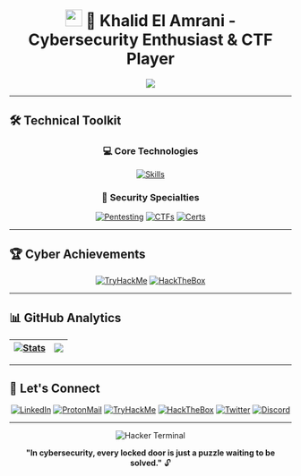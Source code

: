 <h1 align="center">
  <img src="https://raw.githubusercontent.com/MartinHeinz/MartinHeinz/master/wave.gif" width="30px">
  🔐 Khalid El Amrani - Cybersecurity Enthusiast & CTF Player
</h1>

<div align="center">
  <img src="https://readme-typing-svg.demolab.com?font=Hack&size=25&duration=3000&pause=1000&color=28F749&center=true&vCenter=true&width=600&lines=%F0%9F%94%90+TryHackMe+Top+1%25+Ranked;%F0%9F%92%BB+Junior+Penetration+Tester;%F0%9F%93%9A+Software+Engineering+Student;%F0%9F%93%93+Lifelong+Security+Learner">
</div>

---

## 🛠️ Technical Toolkit

<div align="center">
  
### 💻 Core Technologies
[![Skills](https://skillicons.dev/icons?i=c,py,bash,linux,git,docker,nginx,mysql)](https://skillicons.dev)

### 🔐 Security Specialties
[![Pentesting](https://img.shields.io/badge/-Network%20Pentesting-ED1C24?logo=probot)](https://tryhackme.com/)
[![CTFs](https://img.shields.io/badge/-CTF%20Player-9CF?logo=hackthebox)](https://app.hackthebox.com/)
[![Certs](https://img.shields.io/badge/THM%20Junior%20Pentester-28a745?logo=icloud)](https://tryhackme.com/)
</div>

---

## 🏆 Cyber Achievements

<div align="center">
  
[![TryHackMe](https://img.shields.io/badge/TryHackMe-Top_1%25-9CF?logo=tryhackme&style=for-the-badge)](https://tryhackme.com/p/4mr4n11)
[![HackTheBox](https://img.shields.io/badge/HackTheBox-Rank_877-9CF?logo=hackthebox&style=for-the-badge)](https://app.hackthebox.com/profile/1095316)

</div>

---

## 📊 GitHub Analytics

<div align="center">
  
| <a href="https://github.com/4mr4n11"><img src="https://github-readme-stats.vercel.app/api?username=4mr4n11&show_icons=true&theme=dark&hide_border=true" alt="Stats"></a> | <a href="https://github.com/4mr4n11"><img src="https://github-readme-stats.vercel.app/api/top-langs/?username=4mr4n11&layout=compact&theme=dark&hide_border=true"></a> |
| ------------- | ------------- |

</div>

---

## 📍 Let's Connect

<div align="center">
  
[![LinkedIn](https://img.shields.io/badge/-LinkedIn-0A66C2?style=for-the-badge&logo=linkedin)](https://www.linkedin.com/in/4mr4n11/)
[![ProtonMail](https://img.shields.io/badge/-Email-8B89CC?style=for-the-badge&logo=protonmail)](mailto:amraniikhalid0606@gmail.com)
[![TryHackMe](https://img.shields.io/badge/-TryHackMe-9CF?style=for-the-badge&logo=tryhackme)](https://tryhackme.com/p/4mr4n11)
[![HackTheBox](https://img.shields.io/badge/-HackTheBox-9CF?style=for-the-badge&logo=hackthebox)](https://app.hackthebox.com/profile/1095316)
[![Twitter](https://img.shields.io/badge/-Twitter-1DA1F2?style=for-the-badge&logo=twitter)](https://twitter.com/)
[![Discord](https://img.shields.io/badge/-Discord-5865F2?style=for-the-badge&logo=discord)](https://discord.com/)

</div>

---

<div align="center">
  
![Hacker Terminal](https://raw.githubusercontent.com/4mr4n11/4mr4n11/master/assets/hacker.gif)

**"In cybersecurity, every locked door is just a puzzle waiting to be solved."** 🔓

</div> 
